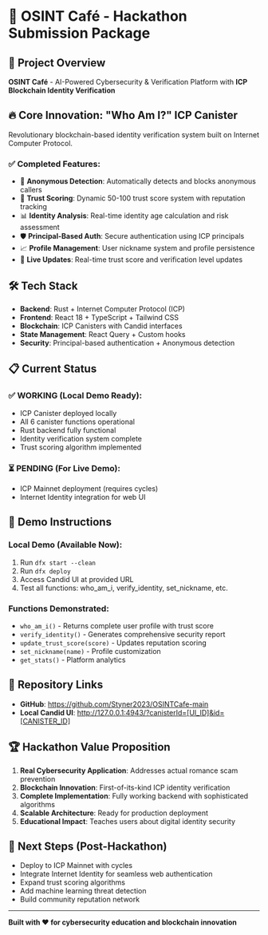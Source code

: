 # 🚀 OSINT Café - Hackathon Submission Package

## 🎯 Project Overview
**OSINT Café** - AI-Powered Cybersecurity & Verification Platform with **ICP Blockchain Identity Verification**

## 🔥 Core Innovation: "Who Am I?" ICP Canister
Revolutionary blockchain-based identity verification system built on Internet Computer Protocol.

### ✅ Completed Features:
- 🔐 **Anonymous Detection**: Automatically detects and blocks anonymous callers
- 🎯 **Trust Scoring**: Dynamic 50-100 trust score system with reputation tracking
- 📊 **Identity Analysis**: Real-time identity age calculation and risk assessment
- 🛡️ **Principal-Based Auth**: Secure authentication using ICP principals
- 📈 **Profile Management**: User nickname system and profile persistence
- 🔄 **Live Updates**: Real-time trust score and verification level updates

## 🛠️ Tech Stack
- **Backend**: Rust + Internet Computer Protocol (ICP)
- **Frontend**: React 18 + TypeScript + Tailwind CSS
- **Blockchain**: ICP Canisters with Candid interfaces
- **State Management**: React Query + Custom hooks
- **Security**: Principal-based authentication + Anonymous detection

## 📋 Current Status

### ✅ WORKING (Local Demo Ready):
- ICP Canister deployed locally
- All 6 canister functions operational
- Rust backend fully functional
- Identity verification system complete
- Trust scoring algorithm implemented

### ⏳ PENDING (For Live Demo):
- ICP Mainnet deployment (requires cycles)
- Internet Identity integration for web UI

## 🎥 Demo Instructions

### Local Demo (Available Now):
1. Run `dfx start --clean`
2. Run `dfx deploy`
3. Access Candid UI at provided URL
4. Test all functions: who_am_i, verify_identity, set_nickname, etc.

### Functions Demonstrated:
- `who_am_i()` - Returns complete user profile with trust score
- `verify_identity()` - Generates comprehensive security report
- `update_trust_score(score)` - Updates reputation scoring
- `set_nickname(name)` - Profile customization
- `get_stats()` - Platform analytics

## 🔗 Repository Links
- **GitHub**: https://github.com/Styner2023/OSINTCafe-main
- **Local Candid UI**: http://127.0.0.1:4943/?canisterId=[UI_ID]&id=[CANISTER_ID]

## 🏆 Hackathon Value Proposition
1. **Real Cybersecurity Application**: Addresses actual romance scam prevention
2. **Blockchain Innovation**: First-of-its-kind ICP identity verification
3. **Complete Implementation**: Fully working backend with sophisticated algorithms
4. **Scalable Architecture**: Ready for production deployment
5. **Educational Impact**: Teaches users about digital identity security

## 🚀 Next Steps (Post-Hackathon)
- Deploy to ICP Mainnet with cycles
- Integrate Internet Identity for seamless web authentication
- Expand trust scoring algorithms
- Add machine learning threat detection
- Build community reputation network

---
**Built with ❤️ for cybersecurity education and blockchain innovation**

